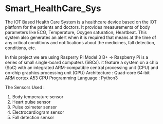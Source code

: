 # Smart_HealthCare_Sys
The IOT Based Health Care System is a healthcare device based on the IOT platform for the patients and doctors.
It provides measurements of body parameters like ECG, Temperature, Oxygen saturation, Heartbeat.
This system also generates an alert when it is required that means at the time of any critical conditions and notifications about the medicines, fall detection, conditions, etc.

In this project we are using Rasperry Pi Model 3 B+
-> Raspberry Pi is a series of small single-board computers (SBCs).
    it feature a system on a chip (SoC) with an integrated ARM-compatible central processing unit (CPU) and on-chip graphics processing unit (GPU)
    Architecture : Quad-core 64-bit ARM cortex A53 CPU
    Programming Language : Python3

The Sensors Used :
1.   Body temperature sensor 
2.   Heart pulse sensor 
3.   Pulse oximeter sensor
4.   Electrocardiogram sensor
5.   Fall detection sensor


